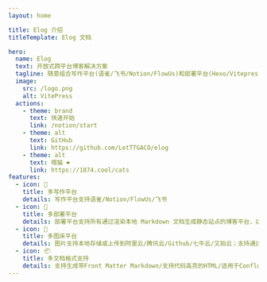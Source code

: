 ```yaml
---
layout: home

title: Elog 介绍
titleTemplate: Elog 文档

hero:
  name: Elog
  text: 开放式跨平台博客解决方案
  tagline: 随意组合写作平台(语雀/飞书/Notion/FlowUs)和部署平台(Hexo/Vitepress/Halo/Confluence/WordPress等)
  image:
    src: /logo.png
    alt: VitePress
  actions:
    - theme: brand
      text: 快速开始
      link: /notion/start
    - theme: alt
      text: GitHub
      link: https://github.com/LetTTGACO/elog
    - theme: alt
      text: 喂猫 ❤️
      link: https://1874.cool/cats
features:
  - icon: 📝
    title: 多写作平台
    details: 写作平台支持语雀/Notion/FlowUs/飞书
  - icon: 🚀
    title: 多部署平台
    details: 部署平台支持所有通过渲染本地 Markdown 文档生成静态站点的博客平台，以及Halo/Confluence/WordPress站点
  - icon: 🌅
    title: 多图床平台
    details: 图片支持本地存储或上传到阿里云/腾讯云/Github/七牛云/又拍云；支持通过拓展配置注入密钥。
  - icon: 📦
    title: 多文档格式支持
    details: 支持生成带Front Matter Markdown/支持代码高亮的HTML/适用于Confluence的wiki；支持自定义文档处理适配器。
---
```

